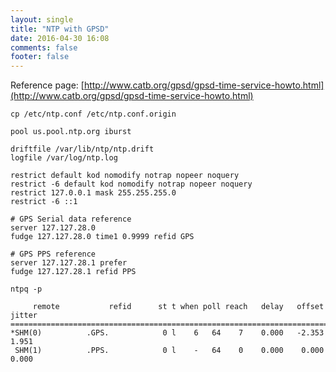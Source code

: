 ```yaml
---
layout: single
title: "NTP with GPSD"
date: 2016-04-30 16:08
comments: false
footer: false
---
```


Reference page: [http://www.catb.org/gpsd/gpsd-time-service-howto.html](http://www.catb.org/gpsd/gpsd-time-service-howto.html)

`cp /etc/ntp.conf /etc/ntp.conf.origin`


	pool us.pool.ntp.org iburst

	driftfile /var/lib/ntp/ntp.drift
	logfile /var/log/ntp.log

	restrict default kod nomodify notrap nopeer noquery
	restrict -6 default kod nomodify notrap nopeer noquery
	restrict 127.0.0.1 mask 255.255.255.0
	restrict -6 ::1

	# GPS Serial data reference
	server 127.127.28.0
	fudge 127.127.28.0 time1 0.9999 refid GPS

	# GPS PPS reference
	server 127.127.28.1 prefer
	fudge 127.127.28.1 refid PPS


`ntpq -p`


	     remote           refid      st t when poll reach   delay   offset  jitter
	==============================================================================
	*SHM(0)          .GPS.            0 l    6   64    7    0.000   -2.353   1.951
	 SHM(1)          .PPS.            0 l    -   64    0    0.000    0.000   0.000
